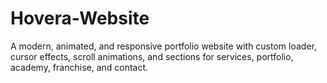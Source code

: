 # Hovera-Website
A modern, animated, and responsive portfolio website with custom loader, cursor effects, scroll animations, and sections for services, portfolio, academy, franchise, and contact.
